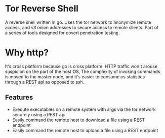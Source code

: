 # Tor Reverse Shell
A reverse shell written in go. Uses the tor network to anonymize remote access, and v3 onion addresses to secure access to remote clients.
Part of a series of tools designed for covert penetration testing.

# Why http?
It's cross platform because go is cross platform. HTTP traffic won't arouse suspicion on the part of the host OS, The complexity of invoking commands is moved to the master node, and it's easier to consume os statistics through a REST api as opposed to ssh.

## Features
- Execute executables on a remote system with args via the tor network securely using a REST api
- Easily command the remote host to download a file using a REST endpoint
- Easily command the remote host to upload a file using a REST endpoint
